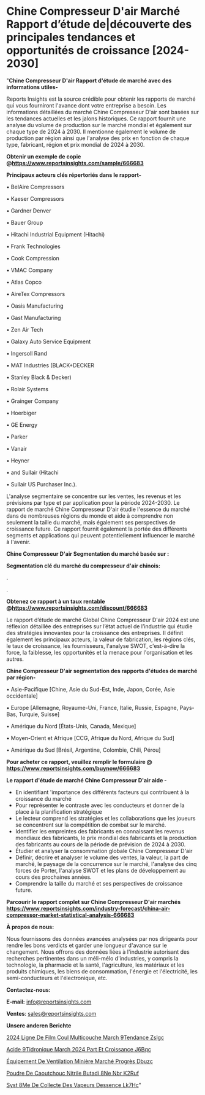 # Chine Compresseur D'air Marché Rapport d’étude de|découverte des principales tendances et opportunités de croissance [2024-2030]

"<strong>Chine Compresseur D'air Rapport d'étude de marché avec des informations utiles-</strong>

Reports Insights est la source crédible pour obtenir les rapports de marché qui vous fourniront l'avance dont votre entreprise a besoin. Les informations détaillées du marché Chine Compresseur D'air sont basées sur les tendances actuelles et les jalons historiques. Ce rapport fournit une analyse du volume de production sur le marché mondial et également sur chaque type de 2024 à 2030. Il mentionne également le volume de production par région ainsi que l'analyse des prix en fonction de chaque type, fabricant, région et prix mondial de 2024 à 2030.

<strong><b>Obtenir un exemple de copie @</b></strong><a href=https://www.reportsinsights.com/sample/666683><strong><b>https://www.reportsinsights.com/sample/666683</b></strong></a>

<b>Principaux acteurs clés répertoriés dans le rapport-</b>

<b> </b>• BelAire Compressors

• Kaeser Compressors

• Gardner Denver

• Bauer Group

• Hitachi Industrial Equipment (Hitachi)

• Frank Technologies

• Cook Compression

• VMAC Company

• Atlas Copco

• AireTex Compressors

• Oasis Manufacturing

• Gast Manufacturing

• Zen Air Tech

• Galaxy Auto Service Equipment

• Ingersoll Rand

• MAT Industries (BLACK+DECKER

• Stanley Black & Decker)

• Rolair Systems

• Grainger Company

• Hoerbiger

• GE Energy

• Parker

• Vanair

• Heyner

• and Sullair (Hitachi

• Sullair US Purchaser Inc.).

L'analyse segmentaire se concentre sur les ventes, les revenus et les prévisions par type et par application pour la période 2024-2030. Le rapport de marché Chine Compresseur D'air étudie l'essence du marché dans de nombreuses régions du monde et aide à comprendre non seulement la taille du marché, mais également ses perspectives de croissance future. Ce rapport fournit également la portée des différents segments et applications qui peuvent potentiellement influencer le marché à l'avenir.

<strong>Chine Compresseur D'air Segmentation du marché basée sur :</strong>

<strong> Segmentation clé du marché du compresseur d'air chinois: </strong>

.

.

<strong><b>Obtenez ce rapport à un taux rentable @</b></strong><a href=https://www.reportsinsights.com/discount/666683><strong><b>https://www.reportsinsights.com/discount/666683</b></strong></a>

Le rapport d’étude de marché Global Chine Compresseur D'air 2024 est une réflexion détaillée des entreprises sur l’état actuel de l’industrie qui étudie des stratégies innovantes pour la croissance des entreprises. Il définit également les principaux acteurs, la valeur de fabrication, les régions clés, le taux de croissance, les fournisseurs, l'analyse SWOT, c'est-à-dire la force, la faiblesse, les opportunités et la menace pour l'organisation et les autres.

<strong>Chine Compresseur D'air segmentation des rapports d'études de marché par région-</strong>

• Asie-Pacifique [Chine, Asie du Sud-Est, Inde, Japon, Corée, Asie occidentale]

• Europe [Allemagne, Royaume-Uni, France, Italie, Russie, Espagne, Pays-Bas, Turquie, Suisse]

• Amérique du Nord [États-Unis, Canada, Mexique]

• Moyen-Orient et Afrique [CCG, Afrique du Nord, Afrique du Sud]

• Amérique du Sud [Brésil, Argentine, Colombie, Chili, Pérou]

<strong>Pour acheter ce rapport, veuillez remplir le formulaire @   <a href=https://www.reportsinsights.com/buynow/666683>https://www.reportsinsights.com/buynow/666683</a></strong>

<strong>Le rapport d'étude de marché Chine Compresseur D'air aide -</strong>
<ul>
  <li>En identifiant 'importance des différents facteurs qui contribuent à la croissance du marché</li>
  <li>Pour représenter le contraste avec les conducteurs et donner de la place à la planification stratégique</li>
  <li>Le lecteur comprend les stratégies et les collaborations que les joueurs se concentrent sur la compétition de combat sur le marché.</li>
  <li>Identifier les empreintes des fabricants en connaissant les revenus mondiaux des fabricants, le prix mondial des fabricants et la production des fabricants au cours de la période de prévision de 2024 à 2030.</li>
  <li>Étudier et analyser la consommation globale Chine Compresseur D'air</li>
  <li>Définir, décrire et analyser le volume des ventes, la valeur, la part de marché, le paysage de la concurrence sur le marché, l'analyse des cinq forces de Porter, l'analyse SWOT et les plans de développement au cours des prochaines années.</li>
  <li>Comprendre la taille du marché et ses perspectives de croissance future.</li>
</ul>

<strong>Parcourir le rapport complet sur Chine Compresseur D'air marchés <a href=https://www.reportsinsights.com/industry-forecast/china-air-compressor-market-statistical-analysis-666683>https://www.reportsinsights.com/industry-forecast/china-air-compressor-market-statistical-analysis-666683</a></strong>

<strong>À propos de nous:</strong>

Nous fournissons des données avancées analysées par nos dirigeants pour rendre les bons verdicts et garder une longueur d'avance sur le changement. Nous offrons des données liées à l'industrie autorisant des recherches pertinentes dans un méli-mélo d'industries, y compris la technologie, la pharmacie et la santé, l'agriculture, les matériaux et les produits chimiques, les biens de consommation, l'énergie et l'électricité, les semi-conducteurs et l'électronique, etc.

<strong>Contactez-nous:</strong>

<strong>E-mail:</strong> <a href=mailto:info@reportsinsights.com>info@reportsinsights.com</a>

<strong>Ventes</strong>: <a href=mailto:sales@reportsinsights.com>sales@reportsinsights.com</a>

<strong>Unsere anderen Berichte</strong>

<a href=https://www.linkedin.com/pulse/2024-ligne-de-film-coul%C3%A9-multicouche-march%C3%A9tendance-zslgc/>2024 Ligne De Film Coul Multicouche March 9Tendance Zslgc</a>

<a href=https://www.linkedin.com/pulse/acide-%C3%A9tidronique-march%C3%A9-2024-part-et-croissance-j6bqc/>Acide  9Tidronique March 2024 Part Et Croissance J6Bqc</a>

<a href=https://www.linkedin.com/pulse/équipement-de-ventilation-minière-marché-progrès-dbuzc/>Équipement De Ventilation Minière Marché Progrès Dbuzc</a>

<a href=https://www.linkedin.com/pulse/poudre-de-caoutchouc-nitrile-butadi%C3%A8ne-nbr-k2ruf/>Poudre De Caoutchouc Nitrile Butadi 8Ne Nbr K2Ruf</a>

<a href=https://www.linkedin.com/pulse/syst%C3%A8me-de-collecte-des-vapeurs-dessence-lk7hc/>Syst 8Me De Collecte Des Vapeurs Dessence Lk7Hc</a>"
